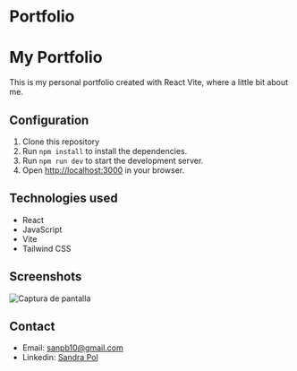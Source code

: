 # Portfolio
# My Portfolio
This is my personal portfolio created with React Vite, where a little bit about me.

## Configuration
1. Clone this repository
2. Run `npm install` to install the dependencies.
3. Run `npm run dev` to start the development server.
4. Open [http://localhost:3000](http://localhost:3000) in your browser.

## Technologies used
- React
- JavaScript
- Vite
- Tailwind CSS

## Screenshots
![Captura de pantalla ](https://github.com/Snnip/Portfolio/assets/131202034/7a42ae34-eea4-457d-87f2-8a9e9d133ee3)

## Contact
- Email: sanpb10@gmail.com
- Linkedin: [Sandra Pol](https://www.linkedin.com/in/sandra-polb/)
